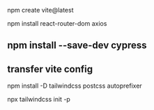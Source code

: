 
npm create vite@latest

npm install react-router-dom axios

npm install --save-dev cypress
-------------------------------
transfer vite config
------------------------------


npm install -D tailwindcss postcss autoprefixer

npx tailwindcss init -p